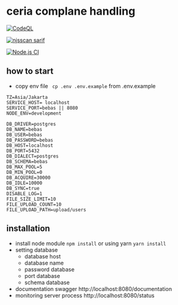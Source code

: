 # ceria complane handling

[![CodeQL](https://github.com/mohfakhrys/back-end-skripsi/actions/workflows/codeql-analysis.yml/badge.svg?branch=main)](https://github.com/mohfakhrys/back-end-skripsi/actions/workflows/codeql-analysis.yml)

[![njsscan sarif](https://github.com/mohfakhrys/back-end-skripsi/actions/workflows/njsscan-analysis.yml/badge.svg)](https://github.com/mohfakhrys/back-end-skripsi/actions/workflows/njsscan-analysis.yml)

[![Node.js CI](https://github.com/mohfakhrys/back-end-skripsi/actions/workflows/nodejs.yml/badge.svg)](https://github.com/mohfakhrys/back-end-skripsi/actions/workflows/nodejs.yml)
## how to start
- copy env file  ``` cp .env .env.example``` from .env.example
  
```env
TZ=Asia/Jakarta
SERVICE_HOST= localhost
SERVICE_PORT=bebas || 8080
NODE_ENV=development

DB_DRIVER=postgres
DB_NAME=bebas
DB_USER=bebas
DB_PASSWORD=bebas
DB_HOST=localhost
DB_PORT=5432
DB_DIALECT=postgres
DB_SCHEMA=bebas
DB_MAX_POOL=5
DB_MIN_POOL=0
DB_ACQUIRE=30000
DB_IDLE=10000
DB_SYNC=true
DISABLE_LOG=1
FILE_SIZE_LIMIT=10
FILE_UPLOAD_COUNT=10
FILE_UPLOAD_PATH=upload/users
```


## installation 
- install node module ```npm install``` or using yarn ```yarn install```
- setting database 
    - database host
    - database name
    - password database 
    - port database
    - schema database
- documentation swagger
    http://localhost:8080/documentation
- monitoring server process 
    http://localhost:8080/status

